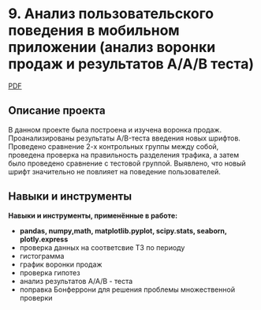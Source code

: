 
# 9. Анализ пользовательского поведения в мобильном приложении (анализ воронки продаж и результатов А/А/В теста)

[PDF](https://github.com/KristinaBandurko/Yandex.Workshop.MyProjects/blob/main/%D0%9F%D1%80%D0%BE%D0%B5%D0%BA%D1%82_9.%D0%90%D0%BD%D0%B0%D0%BB%D0%B8%D0%B7%20%D0%BF%D0%BE%D0%BB%D1%8C%D0%B7%D0%BE%D0%B2%D0%B0%D1%82%D0%B5%D0%BB%D1%8C%D1%81%D0%BA%D0%BE%D0%B3%D0%BE%20%D0%BF%D0%BE%D0%B2%D0%B5%D0%B4%D0%B5%D0%BD%D0%B8%D1%8F%20%D0%B2%20%D0%BC%D0%BE%D0%B1%D0%B8%D0%BB%D1%8C%D0%BD%D0%BE%D0%BC%20%D0%BF%D1%80%D0%B8%D0%BB%D0%BE%D0%B6%D0%B5%D0%BD%D0%B8%D0%B8/%D0%90%D0%BD%D0%B0%D0%BB%D0%B8%D0%B7%20%D0%BF%D0%BE%D0%BB%D1%8C%D0%B7%D0%BE%D0%B2%D0%B0%D1%82%D0%B5%D0%BB%D1%8C%D1%81%D0%BA%D0%BE%D0%B3%D0%BE%20%D0%BF%D0%BE%D0%B2%D0%B5%D0%B4%D0%B5%D0%BD%D0%B8%D1%8F%20%D0%B2%20%D0%9C%D0%9F.pdf)     

## Описание проекта 
В данном проекте была построена и изучена воронка продаж. Проанализированы результаты A/B-теста введения новых шрифтов. Проведено сравнение 2-х контрольных группы между собой, проведена проверка на правильность разделения трафика, а затем было проведено сравнение с тестовой группой.
Выявлено, что новый шрифт значительно не повлияет на поведение пользователей.


## Навыки и инструменты

**Навыки и инструменты, применённые в работе:**

* **pandas, numpy,math, matplotlib.pyplot, scipy.stats, seaborn,  plotly.express** <br/>
* проверка данных на соответсвие ТЗ по периоду 
* гистограмма
* график воронки продаж
* проверка гипотез
* анализ результатов А/А/В - теста
* поправка Бонферрони для решения проблемы множественной проверки

